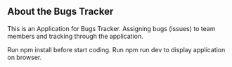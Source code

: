 ## About the Bugs Tracker

This is an Application for Bugs Tracker. Assigning bugs (issues) to team members and tracking through the application.

Run npm install before start coding. Run npm run dev to display application on browser.